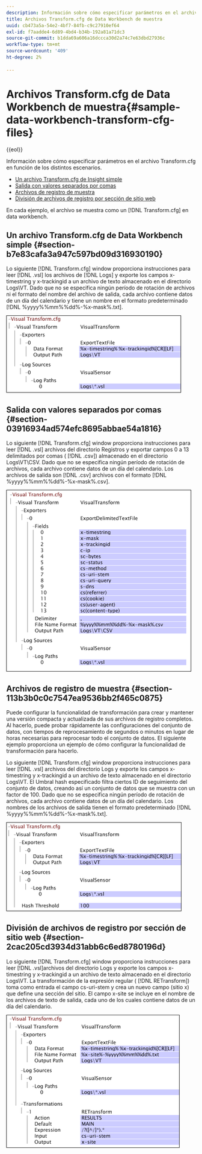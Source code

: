 ```yaml
---
description: Información sobre cómo especificar parámetros en el archivo Transform.cfg en función de los distintos escenarios.
title: Archivos Transform.cfg de Data Workbench de muestra
uuid: cb473a5a-54e2-4bf7-84fb-c9c27910ef64
exl-id: f7aadde4-6d89-4bd4-b34b-192a81a71dc3
source-git-commit: b1dda69a606a16dccca30d2a74c7e63dbd27936c
workflow-type: tm+mt
source-wordcount: '409'
ht-degree: 2%

---
```


# Archivos Transform.cfg de Data Workbench de muestra{#sample-data-workbench-transform-cfg-files}

{{eol}}

Información sobre cómo especificar parámetros en el archivo Transform.cfg en función de los distintos escenarios.

* [Un archivo Transform.cfg de Insight simple](../../../../../home/c-dataset-const-proc/c-transf-func/c-config-files-transf/t-ins-transf-file/c-sample-transf-files.md#section-b7e83cafa3a947c597bd09d316930190)
* [Salida con valores separados por comas](../../../../../home/c-dataset-const-proc/c-transf-func/c-config-files-transf/t-ins-transf-file/c-sample-transf-files.md#section-03916934ad574efc8695abbae54a1816)
* [Archivos de registro de muestra](../../../../../home/c-dataset-const-proc/c-transf-func/c-config-files-transf/t-ins-transf-file/c-sample-transf-files.md#section-113b3b0c0c7547ea9536bb2f465c0875)
* [División de archivos de registro por sección de sitio web](../../../../../home/c-dataset-const-proc/c-transf-func/c-config-files-transf/t-ins-transf-file/c-sample-transf-files.md#section-2cac205cd3934d31abb6c6ed8780196d)

En cada ejemplo, el archivo se muestra como un [!DNL Transform.cfg] en data workbench.

## Un archivo Transform.cfg de Data Workbench simple {#section-b7e83cafa3a947c597bd09d316930190}

Lo siguiente [!DNL Transform.cfg] window proporciona instrucciones para leer [!DNL .vsl] los archivos de [!DNL Logs] y exporte los campos x-timestring y x-trackingid a un archivo de texto almacenado en el directorio Logs\VT. Dado que no se especifica ningún período de rotación de archivos ni el formato del nombre del archivo de salida, cada archivo contiene datos de un día del calendario y tiene un nombre en el formato predeterminado [!DNL %yyyy%%mm%%dd%-%x-mask%.txt].

![](assets/cfg_VisualTransform_SimpleExample.png)

## Salida con valores separados por comas {#section-03916934ad574efc8695abbae54a1816}

Lo siguiente [!DNL Transform.cfg] window proporciona instrucciones para leer [!DNL .vsl] archivos del directorio Registros y exportar campos 0 a 13 delimitados por comas ( [!DNL .csv]) almacenado en el directorio Logs\VT\CSV. Dado que no se especifica ningún período de rotación de archivos, cada archivo contiene datos de un día del calendario. Los archivos de salida son [!DNL .csv] archivos con el formato [!DNL %yyyy%%mm%%dd%-%x-mask%.csv].

![](assets/cfg_VisualTransform_CSVExample.png)

## Archivos de registro de muestra {#section-113b3b0c0c7547ea9536bb2f465c0875}

Puede configurar la funcionalidad de transformación para crear y mantener una versión compacta y actualizada de sus archivos de registro completos. Al hacerlo, puede probar rápidamente las configuraciones del conjunto de datos, con tiempos de reprocesamiento de segundos o minutos en lugar de horas necesarias para reprocesar todo el conjunto de datos. El siguiente ejemplo proporciona un ejemplo de cómo configurar la funcionalidad de transformación para hacerlo.

Lo siguiente [!DNL Transform.cfg] window proporciona instrucciones para leer [!DNL .vsl] archivos del directorio Logs y exporte los campos x-timestring y x-trackingid a un archivo de texto almacenado en el directorio Logs\VT. El Umbral hash especificado filtra ciertos ID de seguimiento del conjunto de datos, creando así un conjunto de datos que se muestra con un factor de 100. Dado que no se especifica ningún período de rotación de archivos, cada archivo contiene datos de un día del calendario. Los nombres de los archivos de salida tienen el formato predeterminado [!DNL %yyyy%%mm%%dd%-%x-mask%.txt].

![](assets/cfg_VisualTransform_SampledExample.png)

## División de archivos de registro por sección de sitio web {#section-2cac205cd3934d31abb6c6ed8780196d}

Lo siguiente [!DNL Transform.cfg] window proporciona instrucciones para leer [!DNL .vsl]archivos del directorio Logs y exporte los campos x-timestring y x-trackingid a un archivo de texto almacenado en el directorio Logs\VT. La transformación de la expresión regular ( [!DNL RETransform]) toma como entrada el campo cs-uri-stem y crea un nuevo campo (sitio x) que define una sección del sitio. El campo x-site se incluye en el nombre de los archivos de texto de salida, cada uno de los cuales contiene datos de un día del calendario.

![](assets/cfg_VisualTransform_SplittingExample.png)
